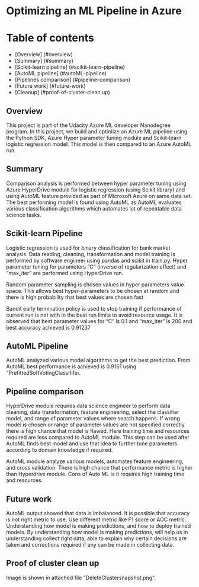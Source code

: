 # Optimizing an ML Pipeline in Azure

Table of contents
=================

<!--ts-->
  * [Overview] (#overview)
  * [Summary] (#summary)
  * [Scikit-learn pipeline] (#scikit-learn-pipeline)
  * [AutoML pipeline] (#autoML-pipeline)
  * [Pipelines comparison] (#pipeline-comparison)
  * [Future work] (#future-work)
  * [Cleanup] (#proof-of-cluster-clean up)
<!--te-->

## Overview
This project is part of the Udacity Azure ML developer Nanodegree program. In this project, we build and optimize an Azure ML pipeline using the Python SDK, Azure Hyper parameter tuning module and Scikit-learn logistic regression model. This model is then compared to an Azure AutoML run.

## Summary
Comparison analysis is performed between hyper parameter tuning using Azure HyperDrive module for logistic regression (using Scikit library) and using AutoML feature provided as part of Microsoft Azure on same data set.
The best performing model is found using AutoML as AutoML evaluates various classification algorithms which automates lot of repeatable data science tasks.


## Scikit-learn Pipeline
Logistic regression is used for binary classification for bank market analysis. Data reading, cleaning, transformation and model training is performed by software engineer using pandas and scikit in train.py. Hyper parameter tuning for parameters “C” (inverse of regularization effect) and “max_iter” are performed using HyperDrive run.

Random parameter sampling is chosen values in hyper parameters value space. This allows best hyper-parameters to be chosen at random and there is high probability that best values are chosen fast

Bandit early termination policy is used to stop training if performance of current run is not with in the best run limits to avoid resource usage. It is observed that best parameter values for “C” is 0.1 and “max_iter” is 200 and best accuracy achieved is 0.91237

## AutoML Pipeline
AutoML analyzed various model algorithms to get the best prediction.  From AutoML best performance is achieved is 0.9161 using “PrefittedSoftVotingClassififer.

## Pipeline comparison
HyperDrive module requires data science engineer to perform data cleaning, data transformation, feature engineering, select the classifier model, and range of parameter values where search happens. If wrong model is chosen or range of parameter values are not specified correctly there is high chance that model is flawed. Here training time and resources required are less compared to AutoML module. This step can be used after AutoML finds best model and use that idea to further tune parameters according to domain knowledge if required.

AutoML module analyze various models, automates feature engineering, and cross validation. There is high chance that performance metric is higher than Hyperdrive module. Cons of Auto ML is it requires high training time and resources.

## Future work
AutoML output showed that data is imbalanced. It is possible that accuracy is not right metric to use. Use different metric like F1 score or AOC metric. Understanding how model is making predictions, and how to deploy trained models. By understanding how model is making predictions, will help us in understanding collect right data, able to explain why certain decisions are taken and corrections required if any can be made in collecting data.

## Proof of cluster clean up
Image is shown in attached file "DeleteClustersnapshot.png".

